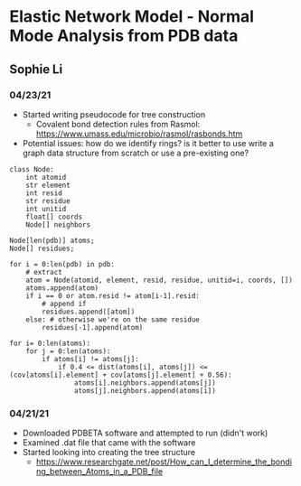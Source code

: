 # Elastic Network Model - Normal Mode Analysis from PDB data

## Sophie Li

### 04/23/21

- Started writing pseudocode for tree construction
  - Covalent bond detection rules from Rasmol: https://www.umass.edu/microbio/rasmol/rasbonds.htm
- Potential issues: how do we identify rings? is it better to use write a graph data structure from scratch or use a pre-existing one?

```
class Node:
	int atomid
	str element
	int resid
	str residue
	int unitid
	float[] coords
	Node[] neighbors

Node[len(pdb)] atoms;
Node[] residues;

for i = 0:len(pdb) in pdb:
	# extract
	atom = Node(atomid, element, resid, residue, unitid=i, coords, [])
	atoms.append(atom)
	if i == 0 or atom.resid != atom[i-1].resid:
		# append if
		residues.append([atom])
	else: # otherwise we're on the same residue
		residues[-1].append(atom)

for i= 0:len(atoms):
	for j = 0:len(atoms):
		if atoms[i] != atoms[j]:
			if 0.4 <= dist(atoms[i], atoms[j]) <= (cov[atoms[i].element] + cov[atoms[j].element] + 0.56):
				atoms[i].neighbors.append(atoms[j])
				atoms[j].neighbors.append(atoms[i])
```



### 04/21/21

- Downloaded PDBETA software and attempted to run (didn't work)
- Examined .dat file that came with the software
- Started looking into creating the tree structure
	- https://www.researchgate.net/post/How_can_I_determine_the_bonding_between_Atoms_in_a_PDB_file

